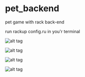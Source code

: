 # pet_backend
pet game with rack back-end

run rackup config.ru in you'r terminal

![alt tag](http://i.piccy.info/i9/65e60ce9a0681a0a9be8eabfd538ebf1/1606598406/222236/1407518/3605Screenshot_from_2020_11_28_23_22_15.png)

![alt tag](http://i.piccy.info/i9/3a961a02d2c6b8df3ada3e16f86476e6/1606643275/52045/1407518/Screenshot_from_2020_11_29_11_51_06.png)

![alt tag](http://i.piccy.info/i9/d0796e7e67a8b610f35dfb9c55964daf/1606643316/52599/1407518/Screenshot_from_2020_11_29_11_52_09.png)

![alt tag](http://i.piccy.info/i9/73e2fd44a6217e9411639e1198d91b74/1607589630/254244/1407518/Screenshot_from_2020_12_10_10_38_09.png)
